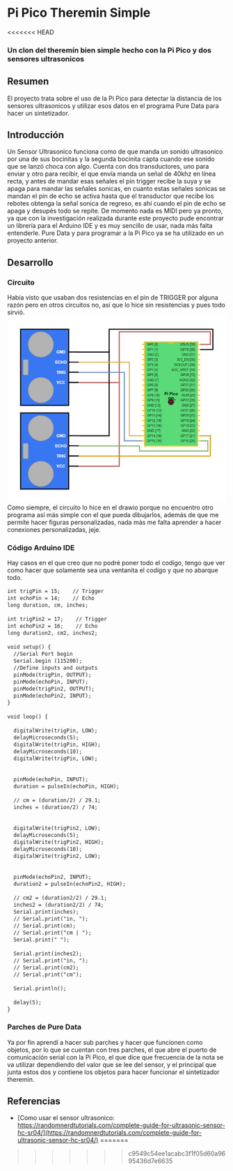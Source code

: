 # Pi Pico Theremin Simple
<<<<<<< HEAD
### Un clon del theremín bien simple hecho con la Pi Pico y dos sensores ultrasonicos


## Resumen
El proyecto trata sobre el uso de la Pi Pico para detectar la distancia de los sensores ultrasonicos y utilizar esos datos en el programa Pure Data para hacer un sintetizador.

## Introducción
Un Sensor Ultrasonico funciona como de que manda un sonido ultrasonico por una de sus bocinitas y la segunda bocinita capta cuando ese sonido que se lanzó choca con algo. Cuenta con dos transductores, uno para enviar y otro para recibir, el que envía manda un señal de 40khz en línea recta, y antes de mandar esas señales el pin trigger recibe la suya y se apaga para mandar las señales sonicas, en cuanto estas señales sonicas se mandan el pin de echo se activa hasta que el transductor que recibe los rebotes obtenga la señal sonica de regreso, es ahí cuando el pin de echo se apaga y desupés todo se repite. De momento nada es MIDI pero ya pronto, ya que con la investigación realizada durante este proyecto pude encontrar un librería para el Arduino IDE y es muy sencillo de usar, nada más falta entenderle. Pure Data y para programar a la Pi Pico ya se ha utilizado en un proyecto anterior.

## Desarrollo
### Circuito
Había visto que usaban dos resistencias en el pin de TRIGGER por alguna razón pero en otros circuitos no, así que lo hice sin resistencias y pues todo sirvió.
![circuito](/imgs/circuito.drawio.png)
Como siempre, el circuito lo hice en el drawio porque no encuentro otro programa así más simple con el que pueda dibujarlos, además de que me permite hacer figuras personalizadas, nada más me falta aprender a hacer conexiones personalizadas, jeje.
### Código Arduino IDE
Hay casos en el que creo que no podré poner todo el codígo, tengo que ver como hacer que solamente sea una ventanita el codígo y que no abarque todo.
```arduino
int trigPin = 15;    // Trigger
int echoPin = 14;    // Echo
long duration, cm, inches;

int trigPin2 = 17;    // Trigger
int echoPin2 = 16;    // Echo
long duration2, cm2, inches2;

void setup() {
  //Serial Port begin
  Serial.begin (115200);
  //Define inputs and outputs
  pinMode(trigPin, OUTPUT);
  pinMode(echoPin, INPUT);
  pinMode(trigPin2, OUTPUT);
  pinMode(echoPin2, INPUT);
}
 
void loop() {

  digitalWrite(trigPin, LOW);
  delayMicroseconds(5);
  digitalWrite(trigPin, HIGH);
  delayMicroseconds(10);
  digitalWrite(trigPin, LOW);
 

  pinMode(echoPin, INPUT);
  duration = pulseIn(echoPin, HIGH);

  // cm = (duration/2) / 29.1;     
  inches = (duration/2) / 74;  
  

  digitalWrite(trigPin2, LOW);
  delayMicroseconds(5);
  digitalWrite(trigPin2, HIGH);
  delayMicroseconds(10);
  digitalWrite(trigPin2, LOW);
 

  pinMode(echoPin2, INPUT);
  duration2 = pulseIn(echoPin2, HIGH);

  // cm2 = (duration2/2) / 29.1;     
  inches2 = (duration2/2) / 74;  
  Serial.print(inches);
  // Serial.print("in, ");
  // Serial.print(cm);
  // Serial.print("cm | ");
  Serial.print(" ");

  Serial.print(inches2);
  // Serial.print("in, ");
  // Serial.print(cm2);
  // Serial.print("cm");
  
  Serial.println();
  
  delay(5);
}
```
### Parches de Pure Data
Ya por fin aprendí a hacer sub parches y hacer que funcionen como objetos, por lo que se cuentan con tres parches, el que abre el puerto de comunicación serial con la Pi Pico, el que dice que frecuencia de la nota se va utilizar dependiendo del valor que se lee del sensor, y el principal que junta estos dos y contiene los objetos para hacer funcionar el sintetizador theremin.



## Referencias
- [Como usar el sensor ultrasonico: https://randomnerdtutorials.com/complete-guide-for-ultrasonic-sensor-hc-sr04/](https://randomnerdtutorials.com/complete-guide-for-ultrasonic-sensor-hc-sr04/)
=======
>>>>>>> c9549c54ee1acabc3f1f05d60a9695436d7e6635
